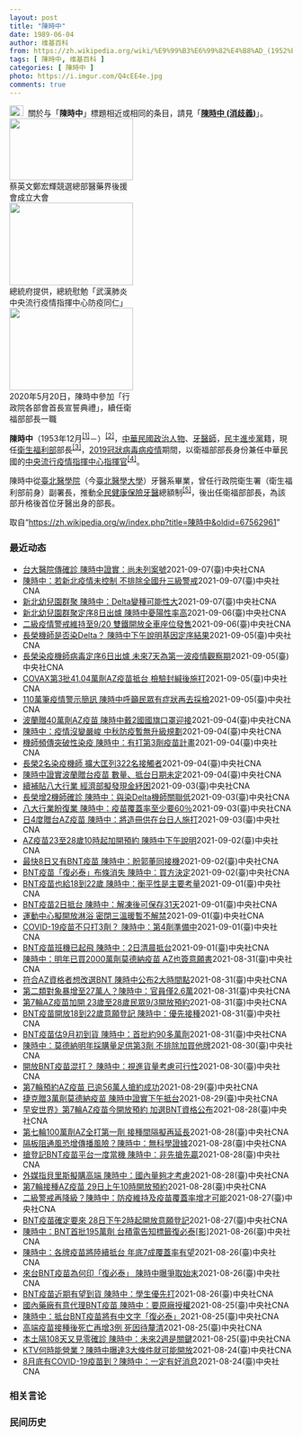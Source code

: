 ```yaml
---
layout: post
title: "陳時中"
date: 1989-06-04
author: 维基百科
from: https://zh.wikipedia.org/wiki/%E9%99%B3%E6%99%82%E4%B8%AD_(1952%E5%B9%B4)
tags: [ 陳時中, 维基百科 ]
categories: [ 陳時中 ]
photo: https://i.imgur.com/Q4cEE4e.jpg
comments: true
---
```

<div class="mw-parser-output"><div id="noteTA-54dafe5e" class="noteTA"><div class="noteTA-group"><div data-noteta-group-source="module" data-noteta-group="Medicine"></div></div></div>
<div role="note" class="hatnote navigation-not-searchable"><a href="/wiki/Wikipedia:%E6%B6%88%E6%AD%A7%E4%B9%89" title="Wikipedia:消歧义"><img alt="Disambig gray.svg" src="//upload.wikimedia.org/wikipedia/commons/thumb/5/5f/Disambig_gray.svg/25px-Disambig_gray.svg.png" decoding="async" width="25" height="19" srcset="//upload.wikimedia.org/wikipedia/commons/thumb/5/5f/Disambig_gray.svg/38px-Disambig_gray.svg.png 1.5x, //upload.wikimedia.org/wikipedia/commons/thumb/5/5f/Disambig_gray.svg/50px-Disambig_gray.svg.png 2x" data-file-width="220" data-file-height="168"></a><style data-mw-deduplicate="TemplateStyles:r67269465">.mw-parser-output .ifmobile>.mobile:nth-child(2n){display:none}</style><span class="ifmobile"><span class="nomobile">&nbsp;&nbsp;</span><span class="mobile"></span></span>關於与「<b>陳時中</b>」標題相近或相同的条目，請見「<b><a href="/wiki/%E9%99%B3%E6%99%82%E4%B8%AD_(%E6%B6%88%E6%AD%A7%E7%BE%A9)" class="mw-disambig" title="陳時中 (消歧義)">陳時中 (消歧義)</a></b>」。</div>

<div class="thumb tright"><div class="thumbinner" style="width:222px;"><a href="/wiki/File:%E9%84%AD%E5%AE%8F%E8%BC%9D%E8%88%87%E9%86%AB%E6%94%BF%E4%BA%BA%E5%A3%AB%E5%90%88%E7%85%A7.jpg" class="image"><img alt="" src="//upload.wikimedia.org/wikipedia/commons/thumb/e/e0/%E9%84%AD%E5%AE%8F%E8%BC%9D%E8%88%87%E9%86%AB%E6%94%BF%E4%BA%BA%E5%A3%AB%E5%90%88%E7%85%A7.jpg/220px-%E9%84%AD%E5%AE%8F%E8%BC%9D%E8%88%87%E9%86%AB%E6%94%BF%E4%BA%BA%E5%A3%AB%E5%90%88%E7%85%A7.jpg" decoding="async" width="220" height="110" class="thumbimage" srcset="//upload.wikimedia.org/wikipedia/commons/thumb/e/e0/%E9%84%AD%E5%AE%8F%E8%BC%9D%E8%88%87%E9%86%AB%E6%94%BF%E4%BA%BA%E5%A3%AB%E5%90%88%E7%85%A7.jpg/330px-%E9%84%AD%E5%AE%8F%E8%BC%9D%E8%88%87%E9%86%AB%E6%94%BF%E4%BA%BA%E5%A3%AB%E5%90%88%E7%85%A7.jpg 1.5x, //upload.wikimedia.org/wikipedia/commons/thumb/e/e0/%E9%84%AD%E5%AE%8F%E8%BC%9D%E8%88%87%E9%86%AB%E6%94%BF%E4%BA%BA%E5%A3%AB%E5%90%88%E7%85%A7.jpg/440px-%E9%84%AD%E5%AE%8F%E8%BC%9D%E8%88%87%E9%86%AB%E6%94%BF%E4%BA%BA%E5%A3%AB%E5%90%88%E7%85%A7.jpg 2x" data-file-width="4160" data-file-height="2080"></a>  <div class="thumbcaption"><div class="magnify"><a href="/wiki/File:%E9%84%AD%E5%AE%8F%E8%BC%9D%E8%88%87%E9%86%AB%E6%94%BF%E4%BA%BA%E5%A3%AB%E5%90%88%E7%85%A7.jpg" class="internal" title="放大"></a></div>蔡英文鄭宏輝競選總部醫藥界後援會成立大會</div></div></div>
<div class="thumb tright"><div class="thumbinner" style="width:222px;"><a href="/wiki/File:02.07_%E7%B8%BD%E7%B5%B1%E6%85%B0%E5%8B%89%E3%80%8C%E5%9A%B4%E9%87%8D%E7%89%B9%E6%AE%8A%E5%82%B3%E6%9F%93%E6%80%A7%E8%82%BA%E7%82%8E%E4%B8%AD%E5%A4%AE%E6%B5%81%E8%A1%8C%E7%96%AB%E6%83%85%E6%8C%87%E6%8F%AE%E4%B8%AD%E5%BF%83%E9%98%B2%E7%96%AB%E5%90%8C%E4%BB%81%E3%80%8D_(49500116692).jpg" class="image"><img alt="" src="//upload.wikimedia.org/wikipedia/commons/thumb/9/95/02.07_%E7%B8%BD%E7%B5%B1%E6%85%B0%E5%8B%89%E3%80%8C%E5%9A%B4%E9%87%8D%E7%89%B9%E6%AE%8A%E5%82%B3%E6%9F%93%E6%80%A7%E8%82%BA%E7%82%8E%E4%B8%AD%E5%A4%AE%E6%B5%81%E8%A1%8C%E7%96%AB%E6%83%85%E6%8C%87%E6%8F%AE%E4%B8%AD%E5%BF%83%E9%98%B2%E7%96%AB%E5%90%8C%E4%BB%81%E3%80%8D_%2849500116692%29.jpg/220px-02.07_%E7%B8%BD%E7%B5%B1%E6%85%B0%E5%8B%89%E3%80%8C%E5%9A%B4%E9%87%8D%E7%89%B9%E6%AE%8A%E5%82%B3%E6%9F%93%E6%80%A7%E8%82%BA%E7%82%8E%E4%B8%AD%E5%A4%AE%E6%B5%81%E8%A1%8C%E7%96%AB%E6%83%85%E6%8C%87%E6%8F%AE%E4%B8%AD%E5%BF%83%E9%98%B2%E7%96%AB%E5%90%8C%E4%BB%81%E3%80%8D_%2849500116692%29.jpg" decoding="async" width="220" height="147" class="thumbimage" srcset="//upload.wikimedia.org/wikipedia/commons/thumb/9/95/02.07_%E7%B8%BD%E7%B5%B1%E6%85%B0%E5%8B%89%E3%80%8C%E5%9A%B4%E9%87%8D%E7%89%B9%E6%AE%8A%E5%82%B3%E6%9F%93%E6%80%A7%E8%82%BA%E7%82%8E%E4%B8%AD%E5%A4%AE%E6%B5%81%E8%A1%8C%E7%96%AB%E6%83%85%E6%8C%87%E6%8F%AE%E4%B8%AD%E5%BF%83%E9%98%B2%E7%96%AB%E5%90%8C%E4%BB%81%E3%80%8D_%2849500116692%29.jpg/330px-02.07_%E7%B8%BD%E7%B5%B1%E6%85%B0%E5%8B%89%E3%80%8C%E5%9A%B4%E9%87%8D%E7%89%B9%E6%AE%8A%E5%82%B3%E6%9F%93%E6%80%A7%E8%82%BA%E7%82%8E%E4%B8%AD%E5%A4%AE%E6%B5%81%E8%A1%8C%E7%96%AB%E6%83%85%E6%8C%87%E6%8F%AE%E4%B8%AD%E5%BF%83%E9%98%B2%E7%96%AB%E5%90%8C%E4%BB%81%E3%80%8D_%2849500116692%29.jpg 1.5x, //upload.wikimedia.org/wikipedia/commons/thumb/9/95/02.07_%E7%B8%BD%E7%B5%B1%E6%85%B0%E5%8B%89%E3%80%8C%E5%9A%B4%E9%87%8D%E7%89%B9%E6%AE%8A%E5%82%B3%E6%9F%93%E6%80%A7%E8%82%BA%E7%82%8E%E4%B8%AD%E5%A4%AE%E6%B5%81%E8%A1%8C%E7%96%AB%E6%83%85%E6%8C%87%E6%8F%AE%E4%B8%AD%E5%BF%83%E9%98%B2%E7%96%AB%E5%90%8C%E4%BB%81%E3%80%8D_%2849500116692%29.jpg/440px-02.07_%E7%B8%BD%E7%B5%B1%E6%85%B0%E5%8B%89%E3%80%8C%E5%9A%B4%E9%87%8D%E7%89%B9%E6%AE%8A%E5%82%B3%E6%9F%93%E6%80%A7%E8%82%BA%E7%82%8E%E4%B8%AD%E5%A4%AE%E6%B5%81%E8%A1%8C%E7%96%AB%E6%83%85%E6%8C%87%E6%8F%AE%E4%B8%AD%E5%BF%83%E9%98%B2%E7%96%AB%E5%90%8C%E4%BB%81%E3%80%8D_%2849500116692%29.jpg 2x" data-file-width="2048" data-file-height="1365"></a>  <div class="thumbcaption"><div class="magnify"><a href="/wiki/File:02.07_%E7%B8%BD%E7%B5%B1%E6%85%B0%E5%8B%89%E3%80%8C%E5%9A%B4%E9%87%8D%E7%89%B9%E6%AE%8A%E5%82%B3%E6%9F%93%E6%80%A7%E8%82%BA%E7%82%8E%E4%B8%AD%E5%A4%AE%E6%B5%81%E8%A1%8C%E7%96%AB%E6%83%85%E6%8C%87%E6%8F%AE%E4%B8%AD%E5%BF%83%E9%98%B2%E7%96%AB%E5%90%8C%E4%BB%81%E3%80%8D_(49500116692).jpg" class="internal" title="放大"></a></div>總統府提供，總統慰勉「武漢肺炎中央流行疫情指揮中心防疫同仁」</div></div></div>
<div class="thumb tright"><div class="thumbinner" style="width:222px;"><a href="/wiki/File:05.20_%E7%B8%BD%E7%B5%B1%E4%B8%BB%E6%8C%81%E3%80%8C%E8%A1%8C%E6%94%BF%E9%99%A2%E5%89%AF%E9%99%A2%E9%95%B7%E6%9A%A8%E5%90%84%E9%83%A8%E6%9C%83%E9%A6%96%E9%95%B7%E5%AE%A3%E8%AA%93%E5%85%B8%E7%A6%AE%E3%80%8D-%E9%99%B3%E6%99%82%E4%B8%AD.jpg" class="image"><img alt="" src="//upload.wikimedia.org/wikipedia/commons/thumb/a/aa/05.20_%E7%B8%BD%E7%B5%B1%E4%B8%BB%E6%8C%81%E3%80%8C%E8%A1%8C%E6%94%BF%E9%99%A2%E5%89%AF%E9%99%A2%E9%95%B7%E6%9A%A8%E5%90%84%E9%83%A8%E6%9C%83%E9%A6%96%E9%95%B7%E5%AE%A3%E8%AA%93%E5%85%B8%E7%A6%AE%E3%80%8D-%E9%99%B3%E6%99%82%E4%B8%AD.jpg/220px-05.20_%E7%B8%BD%E7%B5%B1%E4%B8%BB%E6%8C%81%E3%80%8C%E8%A1%8C%E6%94%BF%E9%99%A2%E5%89%AF%E9%99%A2%E9%95%B7%E6%9A%A8%E5%90%84%E9%83%A8%E6%9C%83%E9%A6%96%E9%95%B7%E5%AE%A3%E8%AA%93%E5%85%B8%E7%A6%AE%E3%80%8D-%E9%99%B3%E6%99%82%E4%B8%AD.jpg" decoding="async" width="220" height="147" class="thumbimage" srcset="//upload.wikimedia.org/wikipedia/commons/thumb/a/aa/05.20_%E7%B8%BD%E7%B5%B1%E4%B8%BB%E6%8C%81%E3%80%8C%E8%A1%8C%E6%94%BF%E9%99%A2%E5%89%AF%E9%99%A2%E9%95%B7%E6%9A%A8%E5%90%84%E9%83%A8%E6%9C%83%E9%A6%96%E9%95%B7%E5%AE%A3%E8%AA%93%E5%85%B8%E7%A6%AE%E3%80%8D-%E9%99%B3%E6%99%82%E4%B8%AD.jpg/330px-05.20_%E7%B8%BD%E7%B5%B1%E4%B8%BB%E6%8C%81%E3%80%8C%E8%A1%8C%E6%94%BF%E9%99%A2%E5%89%AF%E9%99%A2%E9%95%B7%E6%9A%A8%E5%90%84%E9%83%A8%E6%9C%83%E9%A6%96%E9%95%B7%E5%AE%A3%E8%AA%93%E5%85%B8%E7%A6%AE%E3%80%8D-%E9%99%B3%E6%99%82%E4%B8%AD.jpg 1.5x, //upload.wikimedia.org/wikipedia/commons/thumb/a/aa/05.20_%E7%B8%BD%E7%B5%B1%E4%B8%BB%E6%8C%81%E3%80%8C%E8%A1%8C%E6%94%BF%E9%99%A2%E5%89%AF%E9%99%A2%E9%95%B7%E6%9A%A8%E5%90%84%E9%83%A8%E6%9C%83%E9%A6%96%E9%95%B7%E5%AE%A3%E8%AA%93%E5%85%B8%E7%A6%AE%E3%80%8D-%E9%99%B3%E6%99%82%E4%B8%AD.jpg/440px-05.20_%E7%B8%BD%E7%B5%B1%E4%B8%BB%E6%8C%81%E3%80%8C%E8%A1%8C%E6%94%BF%E9%99%A2%E5%89%AF%E9%99%A2%E9%95%B7%E6%9A%A8%E5%90%84%E9%83%A8%E6%9C%83%E9%A6%96%E9%95%B7%E5%AE%A3%E8%AA%93%E5%85%B8%E7%A6%AE%E3%80%8D-%E9%99%B3%E6%99%82%E4%B8%AD.jpg 2x" data-file-width="2508" data-file-height="1672"></a>  <div class="thumbcaption"><div class="magnify"><a href="/wiki/File:05.20_%E7%B8%BD%E7%B5%B1%E4%B8%BB%E6%8C%81%E3%80%8C%E8%A1%8C%E6%94%BF%E9%99%A2%E5%89%AF%E9%99%A2%E9%95%B7%E6%9A%A8%E5%90%84%E9%83%A8%E6%9C%83%E9%A6%96%E9%95%B7%E5%AE%A3%E8%AA%93%E5%85%B8%E7%A6%AE%E3%80%8D-%E9%99%B3%E6%99%82%E4%B8%AD.jpg" class="internal" title="放大"></a></div>2020年5月20日，陳時中參加「行政院各部會首長宣誓典禮」，續任衛福部部長一職</div></div></div>
<p><b>陳時中</b>（1953年12月<sup id="cite_ref-1" class="reference"><a href="#cite_note-1">[1]</a></sup><span class="useeditintro" title="Template:BLP editintro">－</span>）<sup id="cite_ref-2" class="reference"><a href="#cite_note-2">[2]</a></sup>，<a href="/wiki/%E4%B8%AD%E8%8F%AF%E6%B0%91%E5%9C%8B" title="中華民國">中華民國</a><a href="/wiki/%E6%94%BF%E6%B2%BB%E4%BA%BA%E7%89%A9" title="政治人物">政治人物</a>、<a href="/wiki/%E7%89%99%E9%86%AB%E5%B8%AB" class="mw-redirect" title="牙醫師">牙醫師</a>，<a href="/wiki/%E6%B0%91%E4%B8%BB%E9%80%B2%E6%AD%A5%E9%BB%A8" title="民主進步黨">民主進步黨</a>籍，現任<a href="/wiki/%E4%B8%AD%E8%8F%AF%E6%B0%91%E5%9C%8B%E8%A1%9B%E7%94%9F%E7%A6%8F%E5%88%A9%E9%83%A8" title="中華民國衛生福利部">衛生福利部</a>部長<sup id="cite_ref-3" class="reference"><a href="#cite_note-3">[3]</a></sup>，<a href="/wiki/2019%E5%86%A0%E7%8B%80%E7%97%85%E6%AF%92%E7%97%85%E8%87%BA%E7%81%A3%E7%96%AB%E6%83%85" title="2019冠狀病毒病臺灣疫情">2019冠狀病毒病疫情</a>期間，以衛福部部長身份兼任中華民國的<a href="/wiki/%E5%9C%8B%E5%AE%B6%E8%A1%9B%E7%94%9F%E6%8C%87%E6%8F%AE%E4%B8%AD%E5%BF%83%E4%B8%AD%E5%A4%AE%E6%B5%81%E8%A1%8C%E7%96%AB%E6%83%85%E6%8C%87%E6%8F%AE%E4%B8%AD%E5%BF%83" title="國家衛生指揮中心中央流行疫情指揮中心">中央流行疫情指揮中心</a><a href="/wiki/%E6%8C%87%E6%8F%AE%E5%AE%98" title="指揮官">指揮官</a><sup id="cite_ref-4" class="reference"><a href="#cite_note-4">[4]</a></sup>。
</p><p>陳時中從<a href="/wiki/%E8%87%BA%E5%8C%97%E9%86%AB%E5%AD%B8%E9%99%A2" class="mw-redirect" title="臺北醫學院">臺北醫學院</a>（今<a href="/wiki/%E8%87%BA%E5%8C%97%E9%86%AB%E5%AD%B8%E5%A4%A7%E5%AD%B8" title="臺北醫學大學">臺北醫學大學</a>）牙醫系畢業，曾任行政院衛生署（衛生福利部前身）副署長，推動<a href="/wiki/%E5%85%A8%E6%B0%91%E5%81%A5%E5%BA%B7%E4%BF%9D%E9%9A%AA" title="全民健康保險">全民健康保險</a><a href="/wiki/%E7%89%99%E9%86%AB" title="牙醫">牙醫</a>總額制<sup id="cite_ref-5" class="reference"><a href="#cite_note-5">[5]</a></sup>，後出任衛福部部長，為該部升格後首位牙醫出身的部長。
</p>
</div><noscript><img src="//zh.wikipedia.org/wiki/Special:CentralAutoLogin/start?type=1x1" alt="" title="" width="1" height="1" style="border: none; position: absolute;"></noscript>
<div class="printfooter">取自“<a dir="ltr" href="https://zh.wikipedia.org/w/index.php?title=陳時中&amp;oldid=67562961">https://zh.wikipedia.org/w/index.php?title=陳時中&amp;oldid=67562961</a>”</div><div id="recent-news"><h3>最近动态</h3><ul><li><a href="https://nodebe4.github.io/waimei/2021-09-07/%E5%8F%B0%E5%A4%A7%E9%86%AB%E9%99%A2%E5%82%B3%E7%A2%BA%E8%A8%BA-%E9%99%B3%E6%99%82%E4%B8%AD%E8%AD%89%E5%AF%A6-%E5%B0%9A%E6%9C%AA%E5%88%97%E6%A1%88%E8%99%9F" title="台大醫院傳確診 陳時中證實：尚未列案號—— 指揮中心指揮官陳時中7日證實，台大醫院有1例疑似個案，但尚未列確診案號。（中央社檔案照片） （中央社記者江慧珺、陳婕翎台北7日電）COVID-19疫情...">台大醫院傳確診 陳時中證實：尚未列案號</a><time>2021-09-07</time><a class="tag">(臺)中央社CNA</a></li>
<li><a href="https://nodebe4.github.io/waimei/2021-09-07/%E9%99%B3%E6%99%82%E4%B8%AD-%E8%8B%A5%E6%96%B0%E5%8C%97%E7%96%AB%E6%83%85%E6%9C%AA%E6%8E%A7%E5%88%B6-%E4%B8%8D%E6%8E%92%E9%99%A4%E5%85%A8%E5%9C%8B%E5%8D%87%E4%B8%89%E7%B4%9A%E8%AD%A6%E6%88%92" title="陳時中：若新北疫情未控制 不排除全國升三級警戒—— 新北市某幼兒園COVID-19群聚案染疫人數已達15人，匡列411人，362人列居家隔離、49人自主健康管理。中央社記者張皓安攝 110年9月...">陳時中：若新北疫情未控制 不排除全國升三級警戒</a><time>2021-09-07</time><a class="tag">(臺)中央社CNA</a></li>
<li><a href="https://nodebe4.github.io/waimei/2021-09-07/%E6%96%B0%E5%8C%97%E5%B9%BC%E5%85%92%E5%9C%92%E7%BE%A4%E8%81%9A-%E9%99%B3%E6%99%82%E4%B8%AD-Delta%E8%AE%8A%E7%A8%AE%E5%8F%AF%E8%83%BD%E6%80%A7%E5%A4%A7" title="新北幼兒園群聚 陳時中：Delta變種可能性大—— 新北市幼兒園群聚案，截至7日累積15名相關確診者，指揮中心指揮官陳時中說，病毒基因定序指向Delta變種可能性大。中央社記者張皓安攝 110年...">新北幼兒園群聚 陳時中：Delta變種可能性大</a><time>2021-09-07</time><a class="tag">(臺)中央社CNA</a></li>
<li><a href="https://nodebe4.github.io/waimei/2021-09-06/%E6%96%B0%E5%8C%97%E5%B9%BC%E5%85%92%E5%9C%92%E7%BE%A4%E8%81%9A%E5%AE%9A%E5%BA%8F8%E6%97%A5%E5%87%BA%E7%88%90-%E9%99%B3%E6%99%82%E4%B8%AD%E6%86%82%E9%99%BD%E6%80%A7%E7%8E%87%E9%AB%98" title="新北幼兒園群聚定序8日出爐 陳時中憂陽性率高—— （中央社記者陳婕翎、江慧珺台北6日電）新北市幼兒園發生群聚感染COVID-19，累計10人確診。指揮中心預估基因定序8日出爐，指揮官陳時中今天說...">新北幼兒園群聚定序8日出爐  陳時中憂陽性率高</a><time>2021-09-06</time><a class="tag">(臺)中央社CNA</a></li>
<li><a href="https://nodebe4.github.io/waimei/2021-09-06/%E4%BA%8C%E7%B4%9A%E7%96%AB%E6%83%85%E8%AD%A6%E6%88%92%E7%B6%AD%E6%8C%81%E8%87%B39-20-%E9%9B%99%E9%90%B5%E9%96%8B%E6%94%BE%E5%85%A8%E8%BB%8A%E5%BA%A7%E4%BD%8D%E7%99%BC%E5%94%AE" title="二級疫情警戒維持至9/20 雙鐵開放全車座位發售—— 9月7日至20日維持疫情二級警戒，指揮官陳時中表示，台鐵及高鐵對號列車開放全車座位發售。（中央社檔案照片） （中央社記者陳婕翎、江慧珺台北6...">二級疫情警戒維持至9/20 雙鐵開放全車座位發售</a><time>2021-09-06</time><a class="tag">(臺)中央社CNA</a></li>
<li><a href="https://nodebe4.github.io/waimei/2021-09-05/%E9%95%B7%E6%A6%AE%E6%A9%9F%E5%B8%AB%E6%98%AF%E5%90%A6%E6%9F%93Delta-%E9%99%B3%E6%99%82%E4%B8%AD%E4%B8%8B%E5%8D%88%E8%AA%AA%E6%98%8E%E5%9F%BA%E5%9B%A0%E5%AE%9A%E5%BA%8F%E7%B5%90%E6%9E%9C" title="長榮機師是否染Delta？ 陳時中下午說明基因定序結果—— 長榮航空機師是否感染Delta變種病毒，基因定序預計6日出爐，疫情指揮中心指揮官陳時中（圖）下午2時將開記者會說明。（指揮中心提供） ...">長榮機師是否染Delta？ 陳時中下午說明基因定序結果</a><time>2021-09-05</time><a class="tag">(臺)中央社CNA</a></li>
<li><a href="https://nodebe4.github.io/waimei/2021-09-05/%E9%95%B7%E6%A6%AE%E6%9F%93%E7%96%AB%E6%A9%9F%E5%B8%AB%E7%97%85%E6%AF%92%E5%AE%9A%E5%BA%8F6%E6%97%A5%E5%87%BA%E7%88%90-%E6%9C%AA%E4%BE%867%E5%A4%A9%E7%82%BA%E7%AC%AC%E4%B8%80%E6%B3%A2%E7%96%AB%E6%83%85%E8%A7%80%E5%AF%9F%E6%9C%9F" title="長榮染疫機師病毒定序6日出爐 未來7天為第一波疫情觀察期—— 長榮機師是否感染Delta變種病毒，基因定序6日出爐。指揮中心指揮官陳時中表示，未來7天是第一波疫情觀察期。（示意圖／圖取自Pixa...">長榮染疫機師病毒定序6日出爐 未來7天為第一波疫情觀察期</a><time>2021-09-05</time><a class="tag">(臺)中央社CNA</a></li>
<li><a href="https://nodebe4.github.io/waimei/2021-09-05/COVAX%E7%AC%AC3%E6%89%B941.04%E8%90%AC%E5%8A%91AZ%E7%96%AB%E8%8B%97%E6%8A%B5%E5%8F%B0-%E6%AA%A2%E9%A9%97%E5%B0%81%E7%B7%98%E5%BE%8C%E6%96%BD%E6%89%93" title="COVAX第3批41.04萬劑AZ疫苗抵台 檢驗封緘後施打—— 台灣透過COVAX獲配的第3批AZ疫苗41.04萬劑5日抵台，中央流行疫情指揮中心指揮官陳時中說，待完成通關程序後，將直接運送至指...">COVAX第3批41.04萬劑AZ疫苗抵台 檢驗封緘後施打</a><time>2021-09-05</time><a class="tag">(臺)中央社CNA</a></li>
<li><a href="https://nodebe4.github.io/waimei/2021-09-05/110%E8%90%AC%E7%AD%86%E7%96%AB%E6%83%85%E8%AD%A6%E7%A4%BA%E7%B0%A1%E8%A8%8A-%E9%99%B3%E6%99%82%E4%B8%AD%E5%91%BC%E7%B1%B2%E6%B0%91%E7%9C%BE%E6%9C%89%E7%97%87%E7%8B%80%E5%86%8D%E5%8E%BB%E6%8E%A1%E6%AA%A2" title="110萬筆疫情警示簡訊 陳時中呼籲民眾有症狀再去採檢—— 因應長榮機師染疫案，指揮中心發送110萬則警示簡訊，指揮官陳時中5日強調，有症狀、有可能性再去採檢。（示意圖／圖取自Pixabay圖庫）...">110萬筆疫情警示簡訊 陳時中呼籲民眾有症狀再去採檢</a><time>2021-09-05</time><a class="tag">(臺)中央社CNA</a></li>
<li><a href="https://nodebe4.github.io/waimei/2021-09-04/%E6%B3%A2%E8%98%AD%E8%B4%8840%E8%90%AC%E5%8A%91AZ%E7%96%AB%E8%8B%97-%E9%99%B3%E6%99%82%E4%B8%AD%E6%88%B42%E5%9C%8B%E5%9C%8B%E6%97%97%E5%8F%A3%E7%BD%A9%E8%BF%8E%E6%8E%A5" title="波蘭贈40萬劑AZ疫苗 陳時中戴2國國旗口罩迎接—— 波蘭政府贈送台灣40萬劑AZ疫苗5日抵台，外交部歐洲司司長陳立國（左起）、外交部次長曾厚仁、波蘭台北辦事處代理處長李波、衛福部長陳時中與疾管...">波蘭贈40萬劑AZ疫苗 陳時中戴2國國旗口罩迎接</a><time>2021-09-04</time><a class="tag">(臺)中央社CNA</a></li>
<li><a href="https://nodebe4.github.io/waimei/2021-09-04/%E9%99%B3%E6%99%82%E4%B8%AD-%E7%96%AB%E6%83%85%E6%B2%92%E8%AE%8A%E5%9A%B4%E5%B3%BB-%E4%B8%AD%E7%A7%8B%E9%98%B2%E7%96%AB%E6%9A%AB%E7%84%A1%E5%8D%87%E7%B4%9A%E8%A6%8F%E5%8A%83" title="陳時中：疫情沒變嚴峻 中秋防疫暫無升級規劃—— 長榮爆發機師群聚疫情，指揮中心指揮官陳時中4日表示，就這幾天採檢結果來看，國內疫情並沒有變嚴峻，暫無加嚴、升級規劃。圖為餐廳以透明隔板劃設座位間隔...">陳時中：疫情沒變嚴峻 中秋防疫暫無升級規劃</a><time>2021-09-04</time><a class="tag">(臺)中央社CNA</a></li>
<li><a href="https://nodebe4.github.io/waimei/2021-09-04/%E6%A9%9F%E5%B8%AB%E9%A0%BB%E5%82%B3%E7%AA%81%E7%A0%B4%E6%80%A7%E6%9F%93%E7%96%AB-%E9%99%B3%E6%99%82%E4%B8%AD-%E6%9C%89%E6%89%93%E7%AC%AC3%E5%8A%91%E7%96%AB%E8%8B%97%E8%A8%88%E7%95%AB" title="機師頻傳突破性染疫 陳時中：有打第3劑疫苗計畫—— 國內有3名完整施打2劑疫苗且施打滿14天的機師仍確診，疫情指揮中心指揮官陳時中4日坦言，有替高風險人員施打第3劑疫苗的計畫。圖為機組員登機查驗...">機師頻傳突破性染疫 陳時中：有打第3劑疫苗計畫</a><time>2021-09-04</time><a class="tag">(臺)中央社CNA</a></li>
<li><a href="https://nodebe4.github.io/waimei/2021-09-04/%E9%95%B7%E6%A6%AE2%E5%90%8D%E6%9F%93%E7%96%AB%E6%A9%9F%E5%B8%AB-%E6%93%B4%E5%A4%A7%E5%8C%A1%E5%88%97322%E5%90%8D%E6%8E%A5%E8%A7%B8%E8%80%85" title="長榮2名染疫機師 擴大匡列322名接觸者—— （中央社記者陳婕翎、張茗喧台北4日電）長榮2名貨機機師確診COVID-19，指揮中心擴大匡列322名接觸者，指揮官陳時中今天表示，目前採檢188人，...">長榮2名染疫機師  擴大匡列322名接觸者</a><time>2021-09-04</time><a class="tag">(臺)中央社CNA</a></li>
<li><a href="https://nodebe4.github.io/waimei/2021-09-04/%E9%99%B3%E6%99%82%E4%B8%AD%E8%AD%89%E5%AF%A6%E6%B3%A2%E8%98%AD%E8%B4%88%E5%8F%B0%E7%96%AB%E8%8B%97-%E6%95%B8%E9%87%8F-%E6%8A%B5%E5%8F%B0%E6%97%A5%E6%9C%9F%E6%9C%AA%E5%AE%9A" title="陳時中證實波蘭贈台疫苗 數量、抵台日期未定—— 傳出波蘭贈送台灣40萬劑AZ疫苗，預計4日上午抵台；對此，指揮中心指揮官陳時中僅表示，「有這件事情」。圖為民眾施打疫苗。（中央社檔案照片） （中央...">陳時中證實波蘭贈台疫苗 數量、抵台日期未定</a><time>2021-09-04</time><a class="tag">(臺)中央社CNA</a></li>
<li><a href="https://nodebe4.github.io/waimei/2021-09-03/%E7%BA%8C%E8%A3%9C%E8%B2%BC%E5%85%AB%E5%A4%A7%E8%A1%8C%E6%A5%AD-%E7%B6%93%E6%BF%9F%E9%83%A8%E6%93%AC%E7%99%BC%E7%8F%BE%E9%87%91%E7%B4%93%E5%9B%B0" title="續補貼八大行業 經濟部擬發現金紓困—— （中央社記者梁珮綺台北3日電）中央流行疫情指揮中心指揮官陳時中今天說，疫苗覆蓋率至少要達60%才會加快開放八大行業腳步；經濟部說明，將持續紓困，擬以員工人...">續補貼八大行業  經濟部擬發現金紓困</a><time>2021-09-03</time><a class="tag">(臺)中央社CNA</a></li>
<li><a href="https://nodebe4.github.io/waimei/2021-09-03/%E9%95%B7%E6%A6%AE%E5%A2%9E2%E6%A9%9F%E5%B8%AB%E7%A2%BA%E8%A8%BA-%E9%99%B3%E6%99%82%E4%B8%AD-%E8%88%87%E6%9F%93Delta%E6%A9%9F%E5%B8%AB%E9%97%9C%E8%81%AF%E4%BD%8E" title="長榮增2機師確診 陳時中：與染Delta機師關聯低—— （中央社記者陳婕翎、張茗喧台北3日電）國內今天新增2名長榮機師染疫，外界擔憂日前公布感染Delta變異株的機師（案16066）為感染源。指...">長榮增2機師確診  陳時中：與染Delta機師關聯低</a><time>2021-09-03</time><a class="tag">(臺)中央社CNA</a></li>
<li><a href="https://nodebe4.github.io/waimei/2021-09-03/%E5%85%AB%E5%A4%A7%E8%A1%8C%E6%A5%AD%E7%9B%BC%E5%BE%A9%E6%A5%AD-%E9%99%B3%E6%99%82%E4%B8%AD-%E7%96%AB%E8%8B%97%E8%A6%86%E8%93%8B%E7%8E%87%E8%87%B3%E5%B0%91%E8%A6%8160" title="八大行業盼復業 陳時中：疫苗覆蓋率至少要60％—— 八大行業業者盼復業，疫情指揮官陳時中3日表示，疫苗覆蓋率至少要達60％才會加快開放腳步。（中央社檔案照片） （中央社記者蘇木春、張茗喧台中3日...">八大行業盼復業 陳時中：疫苗覆蓋率至少要60％</a><time>2021-09-03</time><a class="tag">(臺)中央社CNA</a></li>
<li><a href="https://nodebe4.github.io/waimei/2021-09-03/%E6%97%A54%E5%BA%A6%E8%B4%88%E5%8F%B0AZ%E7%96%AB%E8%8B%97-%E9%99%B3%E6%99%82%E4%B8%AD-%E5%B0%87%E9%80%A0%E5%86%8A%E4%BE%9B%E5%9C%A8%E5%8F%B0%E6%97%A5%E4%BA%BA%E6%96%BD%E6%89%93" title="日4度贈台AZ疫苗 陳時中：將造冊供在台日人施打—— 日本將第4度贈台AZ疫苗，指揮中心表示將提供給在台日人施打。（中央社檔案照片） （中央社記者陳婕翎、張茗喧台北3日電）日本將第4度贈與台灣A...">日4度贈台AZ疫苗 陳時中：將造冊供在台日人施打</a><time>2021-09-03</time><a class="tag">(臺)中央社CNA</a></li>
<li><a href="https://nodebe4.github.io/waimei/2021-09-02/AZ%E7%96%AB%E8%8B%9723%E8%87%B328%E6%AD%B210%E6%99%82%E8%B5%B7%E5%8A%A0%E9%96%8B%E9%A0%90%E7%B4%84-%E9%99%B3%E6%99%82%E4%B8%AD%E4%B8%8B%E5%8D%88%E8%AA%AA%E6%98%8E" title="AZ疫苗23至28歲10時起加開預約 陳時中下午說明—— 指揮中心日前宣布增加開放23歲至28歲民眾施打AZ疫苗，3日上午10時起開放預約。圖為民眾2日在花博大型疫苗接種站，施打第2劑AZ疫苗。...">AZ疫苗23至28歲10時起加開預約 陳時中下午說明</a><time>2021-09-02</time><a class="tag">(臺)中央社CNA</a></li>
<li><a href="https://nodebe4.github.io/waimei/2021-09-02/%E6%9C%80%E5%BF%AB8%E6%97%A5%E5%8F%88%E6%9C%89BNT%E7%96%AB%E8%8B%97-%E9%99%B3%E6%99%82%E4%B8%AD-%E7%9B%BC%E9%83%AD%E8%91%A3%E5%90%8C%E6%8E%A5%E6%A9%9F" title="最快8日又有BNT疫苗 陳時中：盼郭董同接機—— 下批BNT疫苗即將來台，疫情指揮中心指揮官陳時中（左）2日邀請鴻海創辦人郭台銘（右）一起接機。（中央社檔案照片） （中央社記者張茗喧、江慧珺台北...">最快8日又有BNT疫苗  陳時中：盼郭董同接機</a><time>2021-09-02</time><a class="tag">(臺)中央社CNA</a></li>
<li><a href="https://nodebe4.github.io/waimei/2021-09-02/BNT%E7%96%AB%E8%8B%97-%E5%BE%A9%E5%BF%85%E6%B3%B0-%E5%B8%83%E6%A2%9D%E6%B6%88%E5%A4%B1-%E9%99%B3%E6%99%82%E4%B8%AD-%E8%B2%B7%E6%96%B9%E6%B1%BA%E5%AE%9A" title="BNT疫苗「復必泰」布條消失 陳時中：買方決定—— 台積電、鴻海永齡基金會及慈濟購買共1500萬劑輝瑞BNT的COVID-19（2019冠狀病毒疾病）疫苗，首批93萬劑2日早上運抵桃園國際機場，...">BNT疫苗「復必泰」布條消失  陳時中：買方決定</a><time>2021-09-02</time><a class="tag">(臺)中央社CNA</a></li>
<li><a href="https://nodebe4.github.io/waimei/2021-09-01/BNT%E7%96%AB%E8%8B%97%E4%B9%9F%E7%B5%A618%E5%88%B022%E6%AD%B2-%E9%99%B3%E6%99%82%E4%B8%AD-%E8%A1%A1%E5%B9%B3%E6%80%A7%E6%98%AF%E4%B8%BB%E8%A6%81%E8%80%83%E9%87%8F" title="BNT疫苗也給18到22歲 陳時中：衡平性是主要考量—— （中央社記者張茗喧、江慧珺台北1日電）BNT疫苗抵台後，除12到17歲學生族群，指揮中心也將優先開放18到22歲接種，引來不滿。指揮官陳...">BNT疫苗也給18到22歲 陳時中：衡平性是主要考量</a><time>2021-09-01</time><a class="tag">(臺)中央社CNA</a></li>
<li><a href="https://nodebe4.github.io/waimei/2021-09-01/BNT%E7%96%AB%E8%8B%972%E6%97%A5%E6%8A%B5%E5%8F%B0-%E9%99%B3%E6%99%82%E4%B8%AD-%E8%A7%A3%E5%87%8D%E5%BE%8C%E5%8F%AF%E4%BF%9D%E5%AD%9831%E5%A4%A9" title="BNT疫苗2日抵台 陳時中：解凍後可保存31天—— 輝瑞BNT疫苗2日清晨抵台，指揮中心指揮官陳時中表示，BNT疫苗有別先前解凍後只能保存5天，已有研究證實可在攝氏2度至8度低溫保存31天，將有...">BNT疫苗2日抵台 陳時中：解凍後可保存31天</a><time>2021-09-01</time><a class="tag">(臺)中央社CNA</a></li>
<li><a href="https://nodebe4.github.io/waimei/2021-09-01/%E9%81%8B%E5%8B%95%E4%B8%AD%E5%BF%83%E6%93%AC%E9%96%8B%E6%94%BE%E6%B7%8B%E6%B5%B4-%E5%AF%86%E9%96%89%E4%B8%89%E6%BA%AB%E6%9A%96%E6%9A%AB%E4%B8%8D%E8%A7%A3%E7%A6%81" title="運動中心擬開放淋浴 密閉三溫暖暫不解禁—— 防疫措施擬再鬆綁，指揮中心指揮官陳時中1日表示，已開會討論，研議開放運動中心淋浴、沐浴，但必須依照指引來做。圖為台北南港運動中心游泳池附設淋浴間。（中...">運動中心擬開放淋浴 密閉三溫暖暫不解禁</a><time>2021-09-01</time><a class="tag">(臺)中央社CNA</a></li>
<li><a href="https://nodebe4.github.io/waimei/2021-09-01/COVID-19%E7%96%AB%E8%8B%97%E4%B8%8D%E5%8F%AA%E6%89%933%E5%8A%91-%E9%99%B3%E6%99%82%E4%B8%AD-%E7%AC%AC4%E5%8A%91%E6%BA%96%E5%82%99%E4%B8%AD" title="COVID-19疫苗不只打3劑？ 陳時中：第4劑準備中—— （中央社記者張茗喧、江慧珺台北1日電）全球因應Delta變異株疫情，已有許多國家紛紛追加接種第3劑疫苗。指揮中心指揮官陳時中今天表示，...">COVID-19疫苗不只打3劑？ 陳時中：第4劑準備中</a><time>2021-09-01</time><a class="tag">(臺)中央社CNA</a></li>
<li><a href="https://nodebe4.github.io/waimei/2021-09-01/BNT%E7%96%AB%E8%8B%97%E7%8F%AD%E6%A9%9F%E5%B7%B2%E8%B5%B7%E9%A3%9B-%E9%99%B3%E6%99%82%E4%B8%AD-2%E6%97%A5%E6%B8%85%E6%99%A8%E6%8A%B5%E5%8F%B0" title="BNT疫苗班機已起飛 陳時中：2日清晨抵台—— 指揮中心指揮官陳時中證實，載送BNT疫苗的班機已起飛，預計2日清晨抵台。（圖取自Pixabay圖庫） （中央社記者張茗喧、江慧珺台北1日電）指揮中...">BNT疫苗班機已起飛 陳時中：2日清晨抵台</a><time>2021-09-01</time><a class="tag">(臺)中央社CNA</a></li>
<li><a href="https://nodebe4.github.io/waimei/2021-08-31/%E9%99%B3%E6%99%82%E4%B8%AD-%E6%98%8E%E5%B9%B4%E5%B7%B2%E8%B2%B72000%E8%90%AC%E5%8A%91%E8%8E%AB%E5%BE%B7%E7%B4%8D%E7%96%AB%E8%8B%97-AZ%E4%B9%9F%E7%B0%BD%E6%84%8F%E9%A1%98%E6%9B%B8" title="陳時中：明年已買2000萬劑莫德納疫苗 AZ也簽意願書—— 明年COVID-19疫苗採購受關注，指揮中心指揮官陳時中31日表示，已買2000萬劑莫德納疫苗，AZ疫苗也簽了採購意願書，並考慮BNT...">陳時中：明年已買2000萬劑莫德納疫苗 AZ也簽意願書</a><time>2021-08-31</time><a class="tag">(臺)中央社CNA</a></li>
<li><a href="https://nodebe4.github.io/waimei/2021-08-31/%E7%AC%A6%E5%90%88AZ%E8%B3%87%E6%A0%BC%E8%80%85%E6%83%B3%E6%94%B9%E9%81%B8BNT-%E9%99%B3%E6%99%82%E4%B8%AD%E5%85%AC%E5%B8%832%E5%A4%A7%E6%99%82%E9%96%93%E9%BB%9E" title="符合AZ資格者想改選BNT 陳時中公布2大時間點—— （指揮中心提供） （中央社記者張茗喧、陳婕翎、江慧珺台北31日電）中央流行疫情指揮中心指揮官陳時中今天表示，符合AZ疫苗接種資格者若想改選B...">符合AZ資格者想改選BNT 陳時中公布2大時間點</a><time>2021-08-31</time><a class="tag">(臺)中央社CNA</a></li>
<li><a href="https://nodebe4.github.io/waimei/2021-08-31/%E7%AC%AC%E4%BA%8C%E9%A1%9E%E5%B0%8D%E8%B1%A1%E6%9A%B4%E5%A2%9E%E8%87%B327%E8%90%AC%E4%BA%BA-%E9%99%B3%E6%99%82%E4%B8%AD-%E5%AE%98%E5%93%A1%E5%83%852.6%E8%90%AC" title="第二類對象暴增至27萬人？陳時中：官員僅2.6萬—— 指揮中心指揮官陳時中31日說，第二類對象多為警消、防疫人員，民眾最有疑慮的中央及地方官員僅約2.6萬人。（指揮中心提供） （中央社記者張茗喧...">第二類對象暴增至27萬人？陳時中：官員僅2.6萬</a><time>2021-08-31</time><a class="tag">(臺)中央社CNA</a></li>
<li><a href="https://nodebe4.github.io/waimei/2021-08-31/%E7%AC%AC7%E8%BC%AAAZ%E7%96%AB%E8%8B%97%E5%8A%A0%E9%96%8B-23%E6%AD%B2%E8%87%B328%E6%AD%B2%E6%B0%91%E7%9C%BE9-3%E9%96%8B%E6%94%BE%E9%A0%90%E7%B4%84" title="第7輪AZ疫苗加開 23歲至28歲民眾9/3開放預約—— 指揮官陳時中31日表示，9月3日起將加開第7輪AZ疫苗預約對象。（中央社檔案照片） （中央社記者陳婕翎、張茗喧、江慧珺台北31日電）中央...">第7輪AZ疫苗加開 23歲至28歲民眾9/3開放預約</a><time>2021-08-31</time><a class="tag">(臺)中央社CNA</a></li>
<li><a href="https://nodebe4.github.io/waimei/2021-08-31/BNT%E7%96%AB%E8%8B%97%E9%96%8B%E6%94%BE18%E5%88%B022%E6%AD%B2%E6%84%8F%E9%A1%98%E7%99%BB%E8%A8%98-%E9%99%B3%E6%99%82%E4%B8%AD-%E5%84%AA%E5%85%88%E6%8E%A5%E7%A8%AE" title="BNT疫苗開放18到22歲意願登記 陳時中：優先接種—— 疫情指揮中心31日宣布，開放18到22歲可優先接種BNT疫苗。（圖取自Pixabay圖庫） （中央社記者張茗喧、陳婕翎、江慧珺台北31日...">BNT疫苗開放18到22歲意願登記 陳時中：優先接種</a><time>2021-08-31</time><a class="tag">(臺)中央社CNA</a></li>
<li><a href="https://nodebe4.github.io/waimei/2021-08-31/BNT%E7%96%AB%E8%8B%97%E4%BC%B09%E6%9C%88%E5%88%9D%E5%88%B0%E8%B2%A8-%E9%99%B3%E6%99%82%E4%B8%AD-%E9%A6%96%E6%89%B9%E7%B4%8490%E5%A4%9A%E8%90%AC%E5%8A%91" title="BNT疫苗估9月初到貨 陳時中：首批約90多萬劑—— （中央社記者張茗喧、陳婕翎、江慧珺台北31日電）媒體報導指出，首批BNT疫苗將於9月1日抵台。指揮中心指揮官陳時中今天表示，時間真的沒辦法掌...">BNT疫苗估9月初到貨  陳時中：首批約90多萬劑</a><time>2021-08-31</time><a class="tag">(臺)中央社CNA</a></li>
<li><a href="https://nodebe4.github.io/waimei/2021-08-30/%E9%99%B3%E6%99%82%E4%B8%AD-%E8%8E%AB%E5%BE%B7%E7%B4%8D%E6%98%8E%E5%B9%B4%E6%8E%A1%E8%B3%BC%E9%87%8F%E8%B6%B3%E4%BE%9B%E7%AC%AC3%E5%8A%91-%E4%B8%8D%E6%8E%92%E9%99%A4%E5%8A%A0%E8%B2%B7%E4%BB%96%E7%89%8C" title="陳時中：莫德納明年採購量足供第3劑 不排除加買他牌—— 指揮中心指揮官陳時中30日表示，明年採購2000萬劑莫德納疫苗足夠第3劑接種，也不排除採購不同廠牌疫苗分散風險。圖為台灣自購莫德納疫苗8月...">陳時中：莫德納明年採購量足供第3劑 不排除加買他牌</a><time>2021-08-30</time><a class="tag">(臺)中央社CNA</a></li>
<li><a href="https://nodebe4.github.io/waimei/2021-08-30/%E9%96%8B%E6%94%BEBNT%E7%96%AB%E8%8B%97%E6%B7%B7%E6%89%93-%E9%99%B3%E6%99%82%E4%B8%AD-%E8%A6%96%E9%80%B2%E8%B2%A8%E9%87%8F%E8%80%83%E6%85%AE%E5%8F%AF%E8%A1%8C%E6%80%A7" title="開放BNT疫苗混打？ 陳時中：視進貨量考慮可行性—— （中央社記者陳婕翎、江慧珺台北30日電）COVID-19公費疫苗預約平台開放登記BNT疫苗施打意願，不少民眾關注混打可能性，指揮中心指揮官陳...">開放BNT疫苗混打？ 陳時中：視進貨量考慮可行性</a><time>2021-08-30</time><a class="tag">(臺)中央社CNA</a></li>
<li><a href="https://nodebe4.github.io/waimei/2021-08-29/%E7%AC%AC7%E8%BC%AA%E9%A0%90%E7%B4%84AZ%E7%96%AB%E8%8B%97-%E5%B7%B2%E9%80%BE56%E8%90%AC%E4%BA%BA%E6%90%B6%E7%B4%84%E6%88%90%E5%8A%9F" title="第7輪預約AZ疫苗 已逾56萬人搶約成功—— （中央社記者陳婕翎、江慧珺台北29日電）第7輪AZ疫苗今天上午開放預約，指揮中心指揮官陳時中表示，截至下午1時，符合預約資格的100萬1693人之中...">第7輪預約AZ疫苗  已逾56萬人搶約成功</a><time>2021-08-29</time><a class="tag">(臺)中央社CNA</a></li>
<li><a href="https://nodebe4.github.io/waimei/2021-08-29/%E6%8D%B7%E5%85%8B%E8%B4%883%E8%90%AC%E5%8A%91%E8%8E%AB%E5%BE%B7%E7%B4%8D%E7%96%AB%E8%8B%97-%E9%99%B3%E6%99%82%E4%B8%AD%E8%AD%89%E5%AF%A6%E4%B8%8B%E5%8D%88%E6%8A%B5%E5%8F%B0" title="捷克贈3萬劑莫德納疫苗 陳時中證實下午抵台—— 指揮官陳時中29日說，捷克政府捐贈的3萬劑莫德納疫苗預定29日下午抵台。（指揮中心提供） （中央社記者陳婕翎、江慧珺台北29日電）中央流行疫情指揮...">捷克贈3萬劑莫德納疫苗 陳時中證實下午抵台</a><time>2021-08-29</time><a class="tag">(臺)中央社CNA</a></li>
<li><a href="https://nodebe4.github.io/waimei/2021-08-28/%E6%97%A9%E5%AE%89%E4%B8%96%E7%95%8C-%E7%AC%AC7%E8%BC%AAAZ%E7%96%AB%E8%8B%97%E4%BB%8A%E9%96%8B%E6%94%BE%E9%A0%90%E7%B4%84-%E5%8A%A0%E9%81%B8BNT%E8%B3%87%E6%A0%BC%E5%85%AC%E5%B8%83" title="早安世界》第7輪AZ疫苗今開放預約 加選BNT資格公布—— 疫情指揮官陳時中宣布，國人最新一輪施打AZ疫苗從29日上午10時開放預約。（中央社檔案照片） 今晨最新 颶風艾達逼近美國南岸 紐奧良展...">早安世界》第7輪AZ疫苗今開放預約 加選BNT資格公布</a><time>2021-08-28</time><a class="tag">(臺)中央社CNA</a></li>
<li><a href="https://nodebe4.github.io/waimei/2021-08-28/%E7%AC%AC%E4%B8%83%E8%BC%AA100%E8%90%AC%E5%8A%91AZ%E5%85%A8%E6%89%93%E7%AC%AC%E4%B8%80%E5%8A%91-%E6%8E%A5%E7%A8%AE%E9%96%93%E9%9A%94%E6%93%AC%E5%86%8D%E5%BB%B6%E9%95%B7" title="第七輪100萬劑AZ全打第一劑 接種間隔擬再延長—— （中央社記者張茗喧、陳婕翎台北28日電）指揮中心指揮官陳時中今天表示，第七輪的100萬劑AZ疫苗將全數提供第一劑接種，以兼顧公平與疫苗涵蓋率...">第七輪100萬劑AZ全打第一劑  接種間隔擬再延長</a><time>2021-08-28</time><a class="tag">(臺)中央社CNA</a></li>
<li><a href="https://nodebe4.github.io/waimei/2021-08-28/%E9%9A%94%E6%9D%BF%E9%98%BB%E9%80%9A%E9%A2%A8%E6%81%90%E5%A2%9E%E5%82%B3%E6%92%AD%E9%A2%A8%E9%9A%AA-%E9%99%B3%E6%99%82%E4%B8%AD-%E7%84%A1%E7%A7%91%E5%AD%B8%E8%AD%89%E6%93%9A" title="隔板阻通風恐增傳播風險？陳時中：無科學證據—— 中山大學團隊一篇研究指出，隔板恐妨礙氣流流通，增加COVID-19氣膠傳播風險。指揮中心指揮官陳時中說，該研究僅討論此事，並未提出科學證據。圖為百...">隔板阻通風恐增傳播風險？陳時中：無科學證據</a><time>2021-08-28</time><a class="tag">(臺)中央社CNA</a></li>
<li><a href="https://nodebe4.github.io/waimei/2021-08-28/%E6%90%B6%E7%99%BB%E8%A8%98BNT%E7%96%AB%E8%8B%97%E5%B9%B3%E5%8F%B0%E4%B8%80%E5%BA%A6%E7%95%B6%E6%A9%9F-%E9%99%B3%E6%99%82%E4%B8%AD-%E9%9D%9E%E5%85%88%E6%90%B6%E5%85%88%E8%B4%8F" title="搶登記BNT疫苗平台一度當機 陳時中：非先搶先贏—— （中央社記者張茗喧、陳婕翎台北28日電）BNT疫苗今天下午2時開放登記意願，瞬間湧入大量流量導致平台當機。指揮中心指揮官陳時中說，「這和搶票...">搶登記BNT疫苗平台一度當機 陳時中：非先搶先贏</a><time>2021-08-28</time><a class="tag">(臺)中央社CNA</a></li>
<li><a href="https://nodebe4.github.io/waimei/2021-08-28/%E5%A4%96%E5%AA%92%E6%8C%87%E8%B2%9D%E9%87%8C%E6%96%AF%E6%93%AC%E8%B3%BC%E9%AB%98%E7%AB%AF-%E9%99%B3%E6%99%82%E4%B8%AD-%E5%9C%8B%E5%85%A7%E9%87%8F%E5%A4%A0%E6%89%8D%E8%80%83%E6%85%AE" title="外媒指貝里斯擬購高端 陳時中：國內量夠才考慮—— （中央社記者陳婕翎、張茗喧台北28日電）外媒報導，台灣的中美洲邦交國貝里斯已與台灣展開談判，盼能購入高端疫苗。指揮中心指揮官陳時中說，若台灣接種...">外媒指貝里斯擬購高端 陳時中：國內量夠才考慮</a><time>2021-08-28</time><a class="tag">(臺)中央社CNA</a></li>
<li><a href="https://nodebe4.github.io/waimei/2021-08-28/%E7%AC%AC7%E8%BC%AA%E6%8E%A5%E7%A8%AEAZ%E7%96%AB%E8%8B%97-29%E6%97%A5%E4%B8%8A%E5%8D%8810%E6%99%82%E9%96%8B%E6%94%BE%E9%A0%90%E7%B4%84" title="第7輪接種AZ疫苗 29日上午10時開放預約—— 指揮官陳時中宣布，第7期將提供接種AZ疫苗，29日上午10時開放預約。（中央社檔案照片） （中央社記者陳婕翎、張茗喧台北28日電）疫情指揮中心指...">第7輪接種AZ疫苗 29日上午10時開放預約</a><time>2021-08-28</time><a class="tag">(臺)中央社CNA</a></li>
<li><a href="https://nodebe4.github.io/waimei/2021-08-27/%E4%BA%8C%E7%B4%9A%E8%AD%A6%E6%88%92%E5%86%8D%E9%99%8D%E7%B4%9A-%E9%99%B3%E6%99%82%E4%B8%AD-%E9%98%B2%E7%96%AB%E7%B6%AD%E6%8C%81%E5%8F%8A%E7%96%AB%E8%8B%97%E8%A6%86%E8%93%8B%E7%8E%87%E5%A2%9E%E6%89%8D%E5%8F%AF%E8%83%BD" title="二級警戒再降級？陳時中：防疫維持及疫苗覆蓋率增才可能—— 因應COVID-19疫情，台大醫學院體育館接種站27日一早就湧入等候接種高端疫苗的人潮，民眾踴躍施打有望加速提升疫苗覆蓋率。中央社記者王...">二級警戒再降級？陳時中：防疫維持及疫苗覆蓋率增才可能</a><time>2021-08-27</time><a class="tag">(臺)中央社CNA</a></li>
<li><a href="https://nodebe4.github.io/waimei/2021-08-27/BNT%E7%96%AB%E8%8B%97%E7%A2%BA%E5%AE%9A%E8%A6%81%E4%BE%86-28%E6%97%A5%E4%B8%8B%E5%8D%882%E6%99%82%E8%B5%B7%E9%96%8B%E6%94%BE%E6%84%8F%E9%A1%98%E7%99%BB%E8%A8%98" title="BNT疫苗確定要來 28日下午2時起開放意願登記—— 疫情指揮中心指揮官陳時中證實，輝瑞BNT的COVID-19疫苗最快8月底到貨。（圖取自twitter.com/BioNTech_Group）...">BNT疫苗確定要來 28日下午2時起開放意願登記</a><time>2021-08-27</time><a class="tag">(臺)中央社CNA</a></li>
<li><a href="https://nodebe4.github.io/waimei/2021-08-26/%E9%99%B3%E6%99%82%E4%B8%AD-BNT%E9%A6%96%E6%89%B9195%E8%90%AC%E5%8A%91-%E5%8F%B0%E7%A9%8D%E9%9B%BB%E5%91%8A%E7%9F%A5%E6%A8%99%E7%B1%A4%E5%BE%A9%E5%BF%85%E6%B3%B0-%E5%BD%B1" title="陳時中：BNT首批195萬劑 台積電告知標籤復必泰[影]—— 疫情指揮中心指揮官陳時中27日透露，台積電告知BNT疫苗標籤有中文「復必泰」。（中新社）&nbsp; （中央社記者江慧珺台北27日電）指揮中心...">陳時中：BNT首批195萬劑 台積電告知標籤復必泰[影]</a><time>2021-08-26</time><a class="tag">(臺)中央社CNA</a></li>
<li><a href="https://nodebe4.github.io/waimei/2021-08-26/%E9%99%B3%E6%99%82%E4%B8%AD-%E5%90%84%E7%89%8C%E7%96%AB%E8%8B%97%E5%B0%87%E9%99%B8%E7%BA%8C%E6%8A%B5%E5%8F%B0-%E5%B9%B4%E5%BA%957%E6%88%90%E8%A6%86%E8%93%8B%E7%8E%87%E6%9C%89%E6%9C%9B" title="陳時中：各牌疫苗將陸續抵台 年底7成覆蓋率有望—— （中央社記者張茗喧、江慧珺台北26日電）中央流行疫情指揮中心指揮官陳時中今天表示，最近會有不同廠牌COVID-19（2019冠狀病毒疾病）疫苗...">陳時中：各牌疫苗將陸續抵台 年底7成覆蓋率有望</a><time>2021-08-26</time><a class="tag">(臺)中央社CNA</a></li>
<li><a href="https://nodebe4.github.io/waimei/2021-08-26/%E4%BE%86%E5%8F%B0BNT%E7%96%AB%E8%8B%97%E7%82%BA%E4%BD%95%E5%8D%B0-%E5%BE%A9%E5%BF%85%E6%B3%B0-%E9%99%B3%E6%99%82%E4%B8%AD%E6%9B%9D%E7%88%AD%E5%8F%96%E5%A7%8B%E6%9C%AB" title="來台BNT疫苗為何印「復必泰」 陳時中曝爭取始末—— （中央社記者張茗喧、江慧珺台北26日電）指揮中心指揮官陳時中今天證實，在各界努力下，爭取到一批原本是上海復星下訂、印有「復必泰」字樣的BNT...">來台BNT疫苗為何印「復必泰」 陳時中曝爭取始末</a><time>2021-08-26</time><a class="tag">(臺)中央社CNA</a></li>
<li><a href="https://nodebe4.github.io/waimei/2021-08-26/BNT%E7%96%AB%E8%8B%97%E8%BF%91%E6%9C%9F%E6%9C%89%E6%9C%9B%E5%88%B0%E8%B2%A8-%E9%99%B3%E6%99%82%E4%B8%AD-%E5%AD%B8%E7%94%9F%E5%84%AA%E5%85%88%E6%89%93" title="BNT疫苗近期有望到貨 陳時中：學生優先打—— 傳8月底將有約200萬劑BNT疫苗抵台。疫情指揮中心指揮官陳時中表示，將優先給學生使用。（中新社） （中央社記者張茗喧、江慧珺台北26日電）傳8月...">BNT疫苗近期有望到貨  陳時中：學生優先打</a><time>2021-08-26</time><a class="tag">(臺)中央社CNA</a></li>
<li><a href="https://nodebe4.github.io/waimei/2021-08-25/%E5%9C%8B%E5%85%A7%E8%97%A5%E5%BB%A0%E6%9C%89%E6%84%8F%E4%BB%A3%E7%90%86BNT%E7%96%AB%E8%8B%97-%E9%99%B3%E6%99%82%E4%B8%AD-%E8%A6%81%E5%8E%9F%E5%BB%A0%E6%8E%88%E6%AC%8A" title="國內藥廠有意代理BNT疫苗 陳時中：要原廠授權—— 國內有藥廠表態有意代理輝瑞/BNT疫苗。指揮官陳時中25日強調，要得到原廠授權代理，才能申請藥證。（圖取自twitter.com/BioNTe...">國內藥廠有意代理BNT疫苗 陳時中：要原廠授權</a><time>2021-08-25</time><a class="tag">(臺)中央社CNA</a></li>
<li><a href="https://nodebe4.github.io/waimei/2021-08-25/%E9%99%B3%E6%99%82%E4%B8%AD-%E6%8A%B5%E5%8F%B0BNT%E7%96%AB%E8%8B%97%E5%B0%87%E6%9C%89%E4%B8%AD%E6%96%87%E5%AD%97-%E5%BE%A9%E5%BF%85%E6%B3%B0" title="陳時中：抵台BNT疫苗將有中文字「復必泰」—— （中央社記者張茗喧、江慧珺台北25日電）傳150萬至200萬劑BNT疫苗最快8月底到貨，指揮中心指揮官陳時中今天表示，確切到貨時程他也無法掌握，但...">陳時中：抵台BNT疫苗將有中文字「復必泰」</a><time>2021-08-25</time><a class="tag">(臺)中央社CNA</a></li>
<li><a href="https://nodebe4.github.io/waimei/2021-08-25/%E9%AB%98%E7%AB%AF%E7%96%AB%E8%8B%97%E6%8E%A5%E7%A8%AE%E5%BE%8C%E6%AD%BB%E4%BA%A1%E5%86%8D%E5%A2%9E3%E4%BE%8B-%E6%AD%BB%E5%9B%A0%E5%BE%85%E9%87%90%E6%B8%85" title="高端疫苗接種後死亡再增3例 死因待釐清—— 指揮中心指揮官陳時中25日表示，截至中午再增3例與接種高端疫苗後有時序相關的死亡案件。圖為高端疫苗針劑。（中央社檔案照片） （中央社記者張茗喧、江慧珺...">高端疫苗接種後死亡再增3例 死因待釐清</a><time>2021-08-25</time><a class="tag">(臺)中央社CNA</a></li>
<li><a href="https://nodebe4.github.io/waimei/2021-08-25/%E6%9C%AC%E5%9C%9F%E9%9A%94108%E5%A4%A9%E5%8F%88%E8%A6%8B%E9%9B%B6%E7%A2%BA%E8%A8%BA-%E9%99%B3%E6%99%82%E4%B8%AD-%E6%9C%AA%E4%BE%862%E9%80%B1%E6%98%AF%E9%97%9C%E9%8D%B5" title="本土隔108天又見零確診 陳時中：未來2週是關鍵—— 國內25日無新增本土確診個案。指揮官陳時中表示，未來2週是重要的觀察期，希望各界不要鬆懈。圖為清潔人員為台北捷運的車廂消毒。中央社記者王飛華...">本土隔108天又見零確診 陳時中：未來2週是關鍵</a><time>2021-08-25</time><a class="tag">(臺)中央社CNA</a></li>
<li><a href="https://nodebe4.github.io/waimei/2021-08-24/KTV%E4%BD%95%E6%99%82%E8%83%BD%E7%87%9F%E6%A5%AD-%E9%99%B3%E6%99%82%E4%B8%AD%E6%9B%9D%E9%81%943%E5%A4%A7%E6%A2%9D%E4%BB%B6%E5%B0%B1%E5%8F%AF%E8%83%BD%E9%96%8B%E6%94%BE" title="KTV何時能營業？陳時中曝達3大條件就可能開放—— （中央社記者江慧珺、陳婕翎、張茗喧台北24日電）防疫措施今天起部分放寬，但電子遊戲場、KTV等場所仍未解禁。指揮中心指揮官陳時中今天說，有良好...">KTV何時能營業？陳時中曝達3大條件就可能開放</a><time>2021-08-24</time><a class="tag">(臺)中央社CNA</a></li>
<li><a href="https://nodebe4.github.io/waimei/2021-08-24/8%E6%9C%88%E5%BA%95%E6%9C%89COVID-19%E7%96%AB%E8%8B%97%E5%88%B0-%E9%99%B3%E6%99%82%E4%B8%AD-%E4%B8%80%E5%AE%9A%E6%9C%89%E5%A5%BD%E6%B6%88%E6%81%AF" title="8月底有COVID-19疫苗到？陳時中：一定有好消息—— 陳時中24日表示，近期一定會有疫苗抵台，如有好消息會再公布。（示意圖／圖取自Pixabay圖庫） （中央社記者陳婕翎、張茗喧、江慧珺台北...">8月底有COVID-19疫苗到？陳時中：一定有好消息</a><time>2021-08-24</time><a class="tag">(臺)中央社CNA</a></li>
</ul></div><div id="open-opinion"><h3>相关言论</h3><ul></ul></div><div id="mjls-record"><h3>民间历史</h3><ul></ul></div>